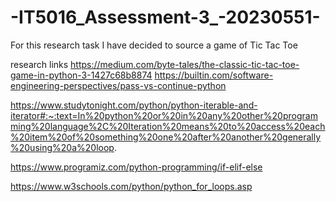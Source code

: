 # -IT5016_Assessment-3_-20230551-

For this research task I have decided to source a game of Tic Tac Toe










research links https://medium.com/byte-tales/the-classic-tic-tac-toe-game-in-python-3-1427c68b8874
https://builtin.com/software-engineering-perspectives/pass-vs-continue-python

https://www.studytonight.com/python/python-iterable-and-iterator#:~:text=In%20python%20or%20in%20any%20other%20programming%20language%2C%20Iteration%20means%20to%20access%20each%20item%20of%20something%20one%20after%20another%20generally%20using%20a%20loop.

https://www.programiz.com/python-programming/if-elif-else

https://www.w3schools.com/python/python_for_loops.asp
